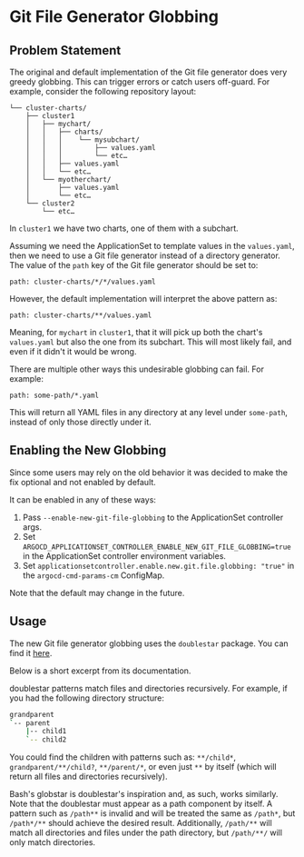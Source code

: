 # Git File Generator Globbing

## Problem Statement

The original and default implementation of the Git file generator does very greedy globbing. This can trigger errors or catch users off-guard. For example, consider the following repository layout:

```
└── cluster-charts/
    ├── cluster1
    │   ├── mychart/
    │   │   ├── charts/
    │   │   │    └── mysubchart/
    │   │   │        ├── values.yaml
    │   │   │        └── etc…
    │   │   ├── values.yaml
    │   │   └── etc…
    │   └── myotherchart/
    │       ├── values.yaml
    │       └── etc…
    └── cluster2
        └── etc…
```

In `cluster1` we have two charts, one of them with a subchart.

Assuming we need the ApplicationSet to template values in the `values.yaml`, then we need to use a Git file generator instead of a directory generator. The value of the `path` key of the Git file generator should be set to:

```
path: cluster-charts/*/*/values.yaml
```

However, the default implementation will interpret the above pattern as:

```
path: cluster-charts/**/values.yaml
```

Meaning, for `mychart` in `cluster1`, that it will pick up both the chart's `values.yaml` but also the one from its subchart. This will most likely fail, and even if it didn't it would be wrong.

There are multiple other ways this undesirable globbing can fail. For example:

```
path: some-path/*.yaml
```

This will return all YAML files in any directory at any level under `some-path`, instead of only those directly under it.

## Enabling the New Globbing

Since some users may rely on the old behavior it was decided to make the fix optional and not enabled by default.

It can be enabled in any of these ways:

1. Pass `--enable-new-git-file-globbing` to the ApplicationSet controller args.
1. Set `ARGOCD_APPLICATIONSET_CONTROLLER_ENABLE_NEW_GIT_FILE_GLOBBING=true` in the ApplicationSet controller environment variables.
1. Set `applicationsetcontroller.enable.new.git.file.globbing: "true"` in the `argocd-cmd-params-cm` ConfigMap.

Note that the default may change in the future.

## Usage

The new Git file generator globbing uses the `doublestar` package. You can find it [here](https://github.com/bmatcuk/doublestar).

Below is a short excerpt from its documentation.

doublestar patterns match files and directories recursively. For example, if
you had the following directory structure:

```bash
grandparent
`-- parent
    |-- child1
    `-- child2
```

You could find the children with patterns such as: `**/child*`,
`grandparent/**/child?`, `**/parent/*`, or even just `**` by itself (which will
return all files and directories recursively).

Bash's globstar is doublestar's inspiration and, as such, works similarly.
Note that the doublestar must appear as a path component by itself. A pattern
such as `/path**` is invalid and will be treated the same as `/path*`, but
`/path*/**` should achieve the desired result. Additionally, `/path/**` will
match all directories and files under the path directory, but `/path/**/` will
only match directories.
